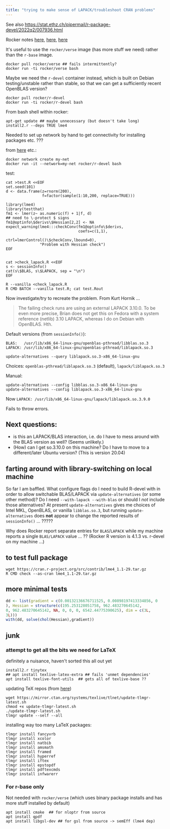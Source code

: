 ```yaml
---
title: "trying to make sense of LAPACK/troubleshoot CRAN problems"
---
```


See also https://stat.ethz.ch/pipermail/r-package-devel/2022q2/007936.html

Rocker notes [here](https://www.rocker-project.org/), [here](https://github.com/rocker-org/rocker/issues/134), [here](https://github.com/r-lib/remotes/issues/371)

It's useful to use the `rocker/verse` image (has more stuff we need) rather than the `r-base` image.

```
docker pull rocker/verse ## fails intermittently?
docker run -ti rocker/verse bash
```

Maybe we need the `r-devel` container instead, which is built on Debian testing/unstable rather than stable, so that we can get a sufficiently recent OpenBLAS version?

```
docker pull rocker/r-devel
docker run -ti rocker/r-devel bash
```

From bash shell within rocker:

```
apt-get update ## maybe unnecessary (but doesn't take long)
install2.r --deps TRUE lme4
```

Needed to set up network by hand to get connectivity for installing packages etc. ???

from [here](https://docs.docker.com/engine/reference/commandline/network_connect/) etc.:
```
docker network create my-net
docker run -it --network=my-net rocker/r-devel bash
```

test:

```
cat >test.R <<EOF
set.seed(101)
d <- data.frame(z=rnorm(200),
                f=factor(sample(1:10,200, replace=TRUE)))

library(lme4)
library(testthat)
fm1 <- lmer(z~ as.numeric(f) + 1|f, d)
## need to \-protect $ signs
fm1@optinfo\$derivs\$Hessian[2,2] <- NA
expect_warning(lme4:::checkConv(fm1@optinfo\$derivs,
                                coefs=c(1,1),
                                ctrl=lmerControl()\$checkConv,lbound=0),
               "Problem with Hessian check")
EOF


cat >check_lapack.R <<EOF
s <- sessionInfo()
cat(s\$BLAS, s\$LAPACK, sep = "\n")
EOF
```

```
R --vanilla <check_lapack.R
R CMD BATCH --vanilla test.R; cat test.Rout
```

Now investigate/try to recreate the problem. From Kurt Hornik ...

> The failing check runs are using an external LAPACK 3.10.0. To be even more precise, Brian does not get this on Fedora with a system reference (netlib) 3.10 LAPACK, whereas I do on Debian with OpenBLAS.  Hth.


Default versions (from `sessionInfo()`):

```
BLAS:   /usr/lib/x86_64-linux-gnu/openblas-pthread/libblas.so.3
LAPACK: /usr/lib/x86_64-linux-gnu/openblas-pthread/liblapack.so.3
```

```
update-alternatives --query liblapack.so.3-x86_64-linux-gnu
```

Choices: `openblas-pthread/liblapack.so.3` (default), `lapack/liblapack.so.3`


Manual:

```
update-alternatives --config libblas.so.3-x86_64-linux-gnu
update-alternatives --config liblapack.so.3-x86_64-linux-gnu
```

Now `LAPACK: /usr/lib/x86_64-linux-gnu/lapack/liblapack.so.3.9.0`

Fails to throw errors.


## Next questions: 

- is this an LAPACK/BLAS interaction, i.e. do I have to mess around with the BLAS version as well? (Seems unlikely.)
- (How) can I get so.3.10.0 on this machine? Do I have to move to a different/later Ubuntu version? (This is version 20.04)


## farting around with library-switching on local machine

So far I am baffled. What configure flags do I need to build R-devel with in order to allow switchable BLAS/LAPACK via `update-alternatives` (or some other method)? Do I need `--with-lapack --with-blas` or should I *not* include those alternatives? At present `update-alternatives` gives me choices of Intel MKL, OpenBLAS, or vanilla `libblas.so.3`, but running `update-alternatives` does **not** appear to change the reported results of `sessionInfo()` ... ?????

Why does Rocker report separate entries for `BLAS`/`LAPACK` while my machine reports a single `BLAS/LAPACK` value ... ?? (Rocker R version is 4.1.3 vs. r-devel on my machine ...)

## to test full package

```
wget https://cran.r-project.org/src/contrib/lme4_1.1-29.tar.gz
R CMD check --as-cran lme4_1.1-29.tar.gz
```

## more minimal tests

```r
dd <- list(gradient = c(0.00132136676711525, 0.00898197413334856, 0
), Hessian = structure(c(195.253128051758, 962.483270645142,
0, 962.483270645142, NA, 0, 0, 0, 6542.44775390625), dim = c(3L,
3L)))
with(dd, solve(chol(Hessian),gradient))
```


## junk

### attempt to get all the bits we need for LaTeX

definitely a nuisance, haven't sorted this all out yet

```
install2.r tinytex
## apt install texlive-latex-extra ## fails 'unmet dependencies'
apt install texlive-font-utils  ## gets all of texlive-base ??
```

updating TeX repos (from [here](https://tug.org/texlive/upgrade.html))

```
wget https://mirror.ctan.org/systems/texlive/tlnet/update-tlmgr-latest.sh
chmod +x update-tlmgr-latest.sh
./update-tlmgr-latest.sh
tlmgr update --self --all
```

installing way too many LaTeX packages:

```
tlmgr install fancyvrb
tlmgr install xcolor
tlmgr install natbib
tlmgr install amsmath
tlmgr install framed
tlmgr install hyperref
tlmgr install iftex
tlmgr install epstopdf
tlmgr install pdftexcmds
tlmgr install infwarerr
```

### For r-base only

Not needed with `rocker/verse` (which uses binary package installs and has more stuff installed by default)

```
apt install cmake  ## for nloptr from source
apt install qpdf
apt install libgsl-dev ## for gsl from source -> semEff (lme4 dep)
```

